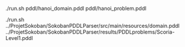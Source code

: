 ./run.sh pddl/hanoi_domain.pddl pddl/hanoi_problem.pddl


./run.sh ../ProjetSokoban/SokobanPDDLParser/src/main/resources/domain.pddl ../ProjetSokoban/SokobanPDDLParser/results/PDDLproblems/Scoria-Level1.pddl 